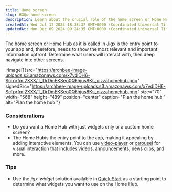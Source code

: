 ```yaml
---
title: Home screen
slug: HGQw-home-screen
description: Learn about the crucial role of the home screen or Home Hub Experience in maximizing user engagement in your app. Discover the significance of showcasing pertinent and vital information right at the forefront. Explore the decision between opting for a Hom
createdAt: Wed Jul 12 2023 18:38:37 GMT+0000 (Coordinated Universal Time)
updatedAt: Mon Dec 09 2024 09:24:35 GMT+0000 (Coordinated Universal Time)
---
```


The home screen or [Home Hub](<./../../Building Apps with Jigx/UI/Home Hub.md>) as it is called in Jigx is the entry point to your app and, therefore, needs to show the most relevant and important information upfront. Determine what users will interact with, then deep navigate into other screens.

::Image[]{src="https://archbee-image-uploads.s3.amazonaws.com/x7vdIDH6-ScTprfmi2XXX/T_DrDmEKSeo0Q6hjus8Ks_pizzahomehub.png" signedSrc="https://archbee-image-uploads.s3.amazonaws.com/x7vdIDH6-ScTprfmi2XXX/T_DrDmEKSeo0Q6hjus8Ks_pizzahomehub.png" size="70" width="568" height="489" position="center" caption="Plan the home hub " alt="Plan the home hub "}

### Considerations

- Do you want a Home Hub with just widgets only or a custom home screen?
- The Home Hubis the entry point to the app, making it appealing by adding interactive elements. You can use [video-player]() or [carousel]() for visual interaction that includes videos, announcements, news clips, and more.&#x20;

### Tips

- Use the *jigx-widget* solution available in [Quick Start](<./../../Administration/Quick Start.md>) as a starting point to determine what widgets you want to use on the Home Hub.

